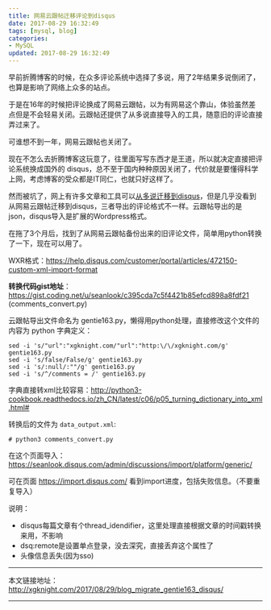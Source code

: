```yaml
---
title: 网易云跟帖迁移评论到disqus
date: 2017-08-29 16:32:49
tags: [mysql, blog]
categories:
- MySQL
updated: 2017-08-29 16:32:49
---
```



早前折腾博客的时候，在众多评论系统中选择了多说，用了2年结果多说倒闭了，也算是影响了网络上众多的站点。

于是在16年的时候把评论换成了网易云跟帖，以为有网易这个靠山，体验虽然差点但是不会轻易关闭。云跟帖还提供了从多说直接导入的工具，随意旧的评论直接弄过来了。

可谁想不到一年，网易云跟帖也关闭了。

现在不怎么去折腾博客这玩意了，往里面写写东西才是王道，所以就决定直接把评论系统换成国外的 disqus，总不至于国内种种原因关闭了，代价就是要懂得科学上网，考虑博客的受众都是IT同仁，也就只好这样了。

然而被坑了，网上有许多文章和工具可以[从多说迁移到disqus](https://github.com/JamesPan/duoshuo-migrator/blob/master/duoshuo-migrator.py)，但是几乎没看到从网易云跟帖迁移到disqus，三者导出的评论格式不一样。云跟帖导出的是 json，disqus导入是扩展的Wordpress格式。

在拖了3个月后，找到了从网易云跟帖备份出来的旧评论文件，简单用python转换了一下，现在可以用了。

WXR格式：https://help.disqus.com/customer/portal/articles/472150-custom-xml-import-format

**转换代码gist地址**：https://gist.coding.net/u/seanlook/c395cda7c5f4421b85efcd898a8fdf21  (comments_convert.py)

云跟帖导出文件命名为 gentie163.py，懒得用python处理，直接修改这个文件的内容为 python 字典定义：
```
sed -i 's/"url":"xgknight.com/"url":"http:\/\/xgknight.com/g' gentie163.py
sed -i 's/false/False/g' gentie163.py
sed -i 's/:null/:""/g' gentie163.py
sed -i 's/^/comments = /' gentie163.py
```

字典直接转xml比较容易：http://python3-cookbook.readthedocs.io/zh_CN/latest/c06/p05_turning_dictionary_into_xml.html#


转换后的文件为 `data_output.xml`:
```
# python3 comments_convert.py
```

在这个页面导入：https://seanlook.disqus.com/admin/discussions/import/platform/generic/

可在页面 https://import.disqus.com/ 看到import进度，包括失败信息。（不要重复导入）

说明：
- disqus每篇文章有个thread_idendifier，这里处理直接根据文章的时间戳转换来用，不影响
- dsq:remote是设置单点登录，没去深究，直接丢弃这个属性了
- 头像信息丢失(因为sso)


---

本文链接地址：http://xgknight.com/2017/08/29/blog_migrate_gentie163_disqus/

---
